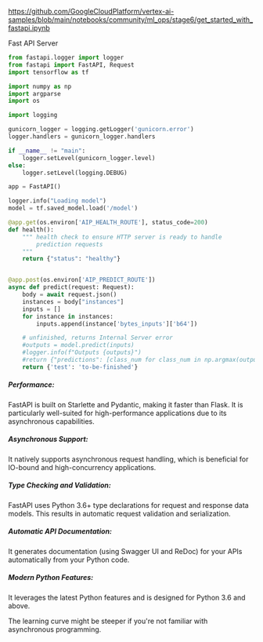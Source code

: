 
https://github.com/GoogleCloudPlatform/vertex-ai-samples/blob/main/notebooks/community/ml_ops/stage6/get_started_with_fastapi.ipynb


Fast API Server
```python
from fastapi.logger import logger
from fastapi import FastAPI, Request
import tensorflow as tf

import numpy as np
import argparse
import os

import logging

gunicorn_logger = logging.getLogger('gunicorn.error')
logger.handlers = gunicorn_logger.handlers

if __name__ != "main":
    logger.setLevel(gunicorn_logger.level)
else:
    logger.setLevel(logging.DEBUG)

app = FastAPI()

logger.info("Loading model")
model = tf.saved_model.load('/model')

@app.get(os.environ['AIP_HEALTH_ROUTE'], status_code=200)
def health():
    """ health check to ensure HTTP server is ready to handle 
        prediction requests
    """
    return {"status": "healthy"}


@app.post(os.environ['AIP_PREDICT_ROUTE'])
async def predict(request: Request):
    body = await request.json()
    instances = body["instances"]
    inputs = []
    for instance in instances:
        inputs.append(instance['bytes_inputs']['b64'])

    # unfinished, returns Internal Server error
    #outputs = model.predict(inputs)
    #logger.info(f"Outputs {outputs}")
    #return {"predictions": [class_num for class_num in np.argmax(outputs, axis=1)]}
    return {'test': 'to-be-finished'}

```
##### Performance:
FastAPI is built on Starlette and Pydantic, making it faster than Flask. It is particularly well-suited for high-performance applications due to its asynchronous capabilities.

##### Asynchronous Support: 
It natively supports asynchronous request handling, which is beneficial for IO-bound and high-concurrency applications.

##### Type Checking and Validation: 
FastAPI uses Python 3.6+ type declarations for request and response data models. This results in automatic request validation and serialization.

##### Automatic API Documentation: 
It generates documentation (using Swagger UI and ReDoc) for your APIs automatically from your Python code.

##### Modern Python Features: 
It leverages the latest Python features and is designed for Python 3.6 and above.


The learning curve might be steeper if you're not familiar with asynchronous programming.